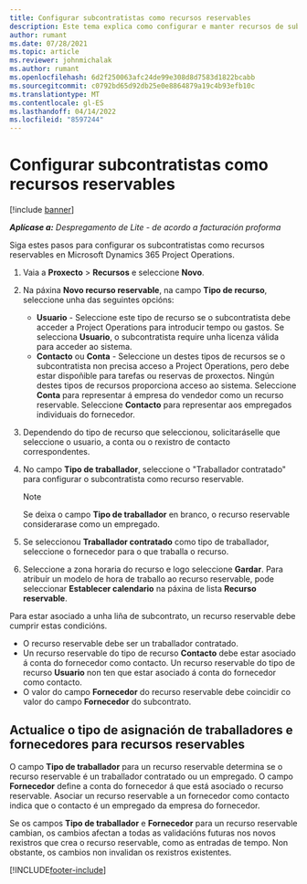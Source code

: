 ```yaml
---
title: Configurar subcontratistas como recursos reservables
description: Este tema explica como configurar e manter recursos de subcontratistas que se crean a partir de usuarios e contactos do sistema, para que poidan asociarse a subcontratos en Microsoft Dynamics 365 Project Operations.
author: rumant
ms.date: 07/28/2021
ms.topic: article
ms.reviewer: johnmichalak
ms.author: rumant
ms.openlocfilehash: 6d2f250063afc24de99e308d8d7583d1822bcabb
ms.sourcegitcommit: c0792bd65d92db25e0e8864879a19c4b93efb10c
ms.translationtype: MT
ms.contentlocale: gl-ES
ms.lasthandoff: 04/14/2022
ms.locfileid: "8597244"
---
```

# <a name="set-up-subcontractors-as-bookable-resources"></a>Configurar subcontratistas como recursos reservables

[!include [banner](../../includes/dataverse-preview.md)]

_**Aplícase a:** Despregamento de Lite - de acordo a facturación proforma_

Siga estes pasos para configurar os subcontratistas como recursos reservables en Microsoft Dynamics 365 Project Operations.

1. Vaia a **Proxecto** \> **Recursos** e seleccione **Novo**.
2. Na páxina **Novo recurso reservable**, na campo **Tipo de recurso**, seleccione unha das seguintes opcións:

    - **Usuario** - Seleccione este tipo de recurso se o subcontratista debe acceder a Project Operations para introducir tempo ou gastos. Se selecciona **Usuario**, o subcontratista require unha licenza válida para acceder ao sistema.
    - **Contacto** ou **Conta** - Seleccione un destes tipos de recursos se o subcontratista non precisa acceso a Project Operations, pero debe estar dispoñible para tarefas ou reservas de proxectos. Ningún destes tipos de recursos proporciona acceso ao sistema. Seleccione **Conta** para representar á empresa do vendedor como un recurso reservable. Seleccione **Contacto** para representar aos empregados individuais do fornecedor.

3. Dependendo do tipo de recurso que seleccionou, solicitaráselle que seleccione o usuario, a conta ou o rexistro de contacto correspondentes.
4. No campo **Tipo de traballador**, seleccione o "Traballador contratado" para configurar o subcontratista como recurso reservable.

    > [!NOTE]
    > Se deixa o campo **Tipo de traballador** en branco, o recurso reservable considerarase como un empregado.

5. Se seleccionou **Traballador contratado** como tipo de traballador, seleccione o fornecedor para o que traballa o recurso.
6. Seleccione a zona horaria do recurso e logo seleccione **Gardar**. Para atribuír un modelo de hora de traballo ao recurso reservable, pode seleccionar **Establecer calendario** na páxina de lista **Recurso reservable**.

Para estar asociado a unha liña de subcontrato, un recurso reservable debe cumprir estas condicións.

- O recurso reservable debe ser un traballador contratado.
- Un recurso reservable do tipo de recurso **Contacto** debe estar asociado á conta do fornecedor como contacto. Un recurso reservable do tipo de recurso **Usuario** non ten que estar asociado á conta do fornecedor como contacto.
- O valor do campo **Fornecedor** do recurso reservable debe coincidir co valor do campo **Fornecedor** do subcontrato.

## <a name="update-the-type-of-worker-and-vendor-mapping-for-bookable-resources"></a>Actualice o tipo de asignación de traballadores e fornecedores para recursos reservables

O campo **Tipo de traballador** para un recurso reservable determina se o recurso reservable é un traballador contratado ou un empregado. O campo **Fornecedor** define a conta do fornecedor á que está asociado o recurso reservable. Asociar un recurso reservable a un fornecedor como contacto indica que o contacto é un empregado da empresa do fornecedor.

Se os campos **Tipo de traballador** e **Fornecedor** para un recurso reservable cambian, os cambios afectan a todas as validacións futuras nos novos rexistros que crea o recurso reservable, como as entradas de tempo. Non obstante, os cambios non invalidan os rexistros existentes.

[!INCLUDE[footer-include](../../includes/footer-banner.md)]
